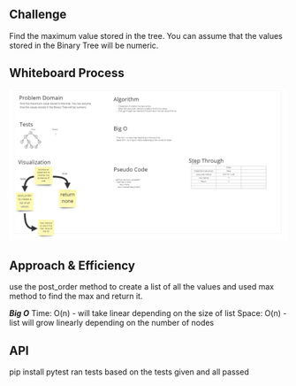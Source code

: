 ## Challenge

Find the maximum value stored in the tree. You can assume that the values stored in the Binary Tree will be numeric.

## Whiteboard Process

![Whiteboard](whiteboard.png)

## Approach & Efficiency

use the post_order method to create a list of all the values and used max method to find the max and return it.

***Big O***
Time: O(n) - will take linear depending on the size of list
Space: O(n) - list will grow linearly depending on the number of nodes

## API

pip install pytest
ran tests based on the tests given and all passed
